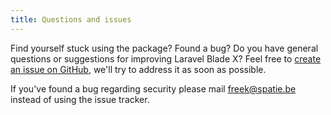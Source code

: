 ```yaml
---
title: Questions and issues
---
```


Find yourself stuck using the package? Found a bug? Do you have general questions or suggestions for improving Laravel Blade X? Feel free to [create an issue on GitHub](https://github.com/spatie/laravel-blade-x/issues), we'll try to address it as soon as possible.

If you've found a bug regarding security please mail [freek@spatie.be](mailto:freek@spatie.be) instead of using the issue tracker.

